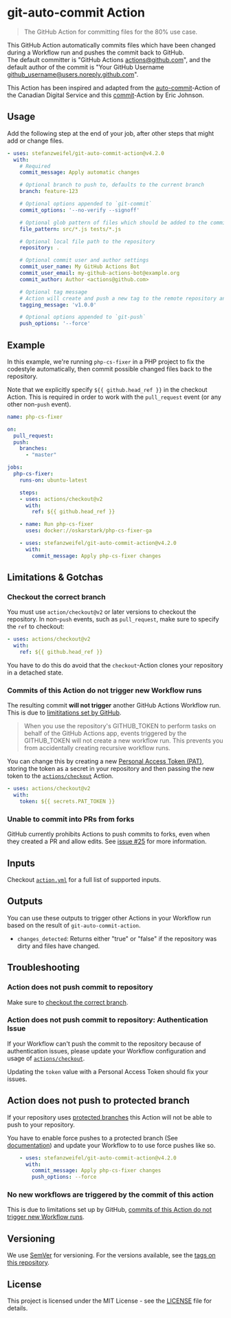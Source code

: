 # git-auto-commit Action

> The GitHub Action for committing files for the 80% use case.

This GitHub Action automatically commits files which have been changed during a Workflow run and pushes the commit back to GitHub.  
The default committer is "GitHub Actions <actions@github.com>", and the default author of the commit is "Your GitHub Username <github_username@users.noreply.github.com>".

This Action has been inspired and adapted from the [auto-commit](https://github.com/cds-snc/github-actions/tree/master/auto-commit
)-Action of the Canadian Digital Service and this [commit](https://github.com/elstudio/actions-js-build/blob/41d604d6e73d632e22eac40df8cc69b5added04b/commit/entrypoint.sh)-Action by Eric Johnson.

## Usage

Add the following step at the end of your job, after other steps that might add or change files.

```yaml
- uses: stefanzweifel/git-auto-commit-action@v4.2.0
  with:
    # Required
    commit_message: Apply automatic changes

    # Optional branch to push to, defaults to the current branch
    branch: feature-123

    # Optional options appended to `git-commit`
    commit_options: '--no-verify --signoff'

    # Optional glob pattern of files which should be added to the commit
    file_pattern: src/*.js tests/*.js

    # Optional local file path to the repository
    repository: .

    # Optional commit user and author settings
    commit_user_name: My GitHub Actions Bot
    commit_user_email: my-github-actions-bot@example.org
    commit_author: Author <actions@github.com>

    # Optional tag message 
    # Action will create and push a new tag to the remote repository and the defined branch
    tagging_message: 'v1.0.0'

    # Optional options appended to `git-push`
    push_options: '--force'
```

## Example

In this example, we're running `php-cs-fixer` in a PHP project to fix the codestyle automatically, then commit possible changed files back to the repository.

Note that we explicitly specify `${{ github.head_ref }}` in the checkout Action.
This is required in order to work with the `pull_request` event (or any other non-`push` event).

```yaml
name: php-cs-fixer

on:
  pull_request:
  push:
    branches:
      - "master"

jobs:
  php-cs-fixer:
    runs-on: ubuntu-latest

    steps:
    - uses: actions/checkout@v2
      with:
        ref: ${{ github.head_ref }}

    - name: Run php-cs-fixer
      uses: docker://oskarstark/php-cs-fixer-ga

    - uses: stefanzweifel/git-auto-commit-action@v4.2.0
      with:
        commit_message: Apply php-cs-fixer changes
```

## Limitations & Gotchas

### Checkout the correct branch

You must use `action/checkout@v2` or later versions to checkout the repository.
In non-`push` events, such as `pull_request`, make sure to specify the `ref` to checkout:

```yaml
- uses: actions/checkout@v2
  with:
    ref: ${{ github.head_ref }}
```

You have to do this do avoid that the `checkout`-Action clones your repository in a detached state.

### Commits of this Action do not trigger new Workflow runs

The resulting commit **will not trigger** another GitHub Actions Workflow run.
This is due to [limititations set by GitHub](https://help.github.com/en/actions/reference/events-that-trigger-workflows#triggering-new-workflows-using-a-personal-access-token).

> When you use the repository's GITHUB_TOKEN to perform tasks on behalf of the GitHub Actions app, events triggered by the GITHUB_TOKEN will not create a new workflow run. This prevents you from accidentally creating recursive workflow runs.

You can change this by creating a new [Personal Access Token (PAT)](https://github.com/settings/tokens/new),
storing the token as a secret in your repository and then passing the new token to the [`actions/checkout`](https://github.com/actions/checkout#usage) Action.

```yaml
- uses: actions/checkout@v2
  with:
    token: ${{ secrets.PAT_TOKEN }}
```

### Unable to commit into PRs from forks

GitHub currently prohibits Actions to push commits to forks, even when they created a PR and allow edits.
See [issue #25](https://github.com/stefanzweifel/git-auto-commit-action/issues/25) for more information.

## Inputs

Checkout [`action.yml`](https://github.com/stefanzweifel/git-auto-commit-action/blob/master/action.yml) for a full list of supported inputs.

## Outputs

You can use these outputs to trigger other Actions in your Workflow run based on the result of `git-auto-commit-action`.

- `changes_detected`: Returns either "true" or "false" if the repository was dirty and files have changed.

## Troubleshooting

### Action does not push commit to repository

Make sure to [checkout the correct branch](#checkout-the-correct-branch).

### Action does not push commit to repository: Authentication Issue

If your Workflow can't push the commit to the repository because of authentication issues,
please update your Workflow configuration and usage of [`actions/checkout`](https://github.com/actions/checkout#usage).

Updating the `token` value with a Personal Access Token should fix your issues.

## Action does not push to protected branch

If your repository uses [protected branches](https://help.github.com/en/github/administering-a-repository/configuring-protected-branches) this Action will not be able to push to your repository.

You have to enable force pushes to a protected branch (See [documentation](https://help.github.com/en/github/administering-a-repository/enabling-force-pushes-to-a-protected-branch)) and update your Workflow to to use force pushes like so.

```yaml
    - uses: stefanzweifel/git-auto-commit-action@v4.2.0
      with:
        commit_message: Apply php-cs-fixer changes
        push_options: --force
```

### No new workflows are triggered by the commit of this action

This is due to limitations set up by GitHub, [commits of this Action do not trigger new Workflow runs](#commits-of-this-action-do-not-trigger-new-workflow-runs).

## Versioning

We use [SemVer](http://semver.org/) for versioning. For the versions available, see the [tags on this repository](https://github.com/stefanzweifel/git-auto-commit-action/tags).

## License

This project is licensed under the MIT License - see the [LICENSE](https://github.com/stefanzweifel/git-auto-commit-action/blob/master/LICENSE) file for details.
